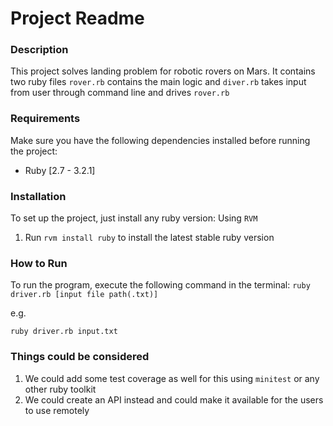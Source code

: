 # Project Readme

### Description
This project solves landing problem for robotic rovers on Mars. It contains two ruby files `rover.rb` contains the main logic and `diver.rb` takes input from user through command line and drives `rover.rb`

### Requirements
Make sure you have the following dependencies installed before running the project:
- Ruby [2.7 - 3.2.1]

### Installation
To set up the project, just install any ruby version:
Using `RVM`
1. Run `rvm install ruby` to install the latest stable ruby version

### How to Run
To run the program, execute the following command in the terminal:
`ruby driver.rb [input file path(.txt)]`

e.g.

`ruby driver.rb input.txt`
### Things could be considered
1. We could add some test coverage as well for this using `minitest` or any other ruby toolkit
2. We could create an API instead and could make it available for the users to use remotely
